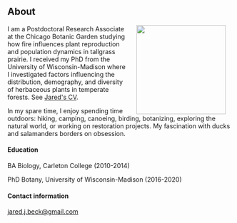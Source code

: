 ## About

<img style="padding: 0 15px; float: right;" src="https://jaredjbeck.github.io/images/IMG_1145.png"  align="right" width="200">

I am a Postdoctoral Research Associate at the Chicago Botanic Garden studying how fire influences plant reproduction and population dynamics in tallgrass prairie. I received my PhD from the University of Wisconsin-Madison where I investigated factors influencing the distribution, demography, and diversity of herbaceous plants in temperate forests. See [Jared's CV](/content/BECK_CV_31Jan2022.pdf).

In my spare time, I enjoy spending time outdoors: hiking, camping, canoeing, birding, botanizing, exploring the natural world, or working on restoration projects. My fascination with ducks and salamanders borders on obsession.

#### Education
BA Biology, Carleton College (2010-2014)

PhD Botany, University of Wisconsin-Madison (2016-2020)

#### Contact information
jared.j.beck@gmail.com
